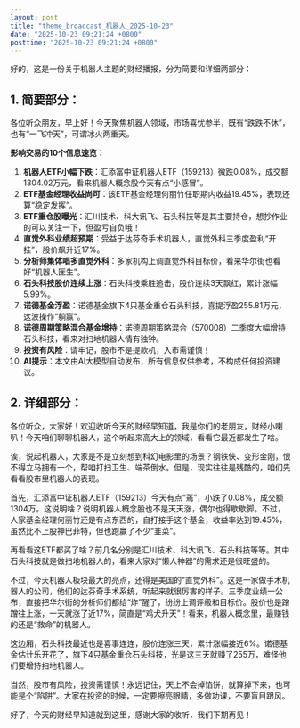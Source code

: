 ```yaml
---
layout: post
title: "theme_broadcast_机器人_2025-10-23"
date: "2025-10-23 09:21:24 +0800"
posttime: "2025-10-23 09:21:24 +0800"
---
```


好的，这是一份关于机器人主题的财经播报，分为简要和详细两部分：

## 1. 简要部分：

各位听众朋友，早上好！今天聚焦机器人领域，市场喜忧参半，既有“跌跌不休”，也有“一飞冲天”，可谓冰火两重天。

**影响交易的10个信息速览：**

1.  **机器人ETF小幅下跌**：汇添富中证机器人ETF（159213）微跌0.08%，成交额1304.02万元，看来机器人概念股今天有点“小感冒”。
2.  **ETF基金经理收益尚可**：该ETF基金经理何丽竹任职期内收益19.45%，表现还算“稳定发挥”。
3.  **ETF重仓股曝光**：汇川技术、科大讯飞、石头科技等是其主要持仓，想抄作业的可以关注一下，但盈亏自负哦！
4.  **直觉外科业绩超预期**：受益于达芬奇手术机器人，直觉外科三季度盈利“开挂”，股价飙升近17%。
5.  **分析师集体唱多直觉外科**：多家机构上调直觉外科目标价，看来华尔街也看好“机器人医生”。
6.  **石头科技股价连续上涨**：石头科技乘胜追击，股价连续3天飘红，累计涨幅5.99%。
7.  **诺德基金浮盈**：诺德基金旗下4只基金重仓石头科技，喜提浮盈255.81万元，这波操作“躺赢”。
8.  **诺德周期策略混合基金增持**：诺德周期策略混合（570008）二季度大幅增持石头科技，看来对扫地机器人情有独钟。
9.  **投资有风险**：请牢记，股市不是提款机，入市需谨慎！
10. **AI提示**：本文由AI大模型自动发布，所有信息仅供参考，不构成任何投资建议。

## 2. 详细部分：

各位听众，大家好！欢迎收听今天的财经早知道，我是你们的老朋友，财经小喇叭！今天咱们聊聊机器人，这个听起来高大上的领域，看看它最近都发生了啥。

诶，说起机器人，大家是不是立刻想到科幻电影里的场景？钢铁侠、变形金刚，恨不得立马拥有一个，帮咱打扫卫生、端茶倒水。但是，现实往往是残酷的，咱们先看看股市里机器人的表现。

首先，汇添富中证机器人ETF（159213）今天有点“蔫”，小跌了0.08%，成交额1304万。这说明啥？说明机器人概念股也不是天天涨，偶尔也得歇歇脚。不过，人家基金经理何丽竹还是有点东西的，自打接手这个基金，收益率达到19.45%，虽然比不上股神巴菲特，但也跑赢了不少“韭菜”。

再看看这ETF都买了啥？前几名分别是汇川技术、科大讯飞、石头科技等等。其中石头科技就是做扫地机器人的，看来大家对“懒人神器”的需求还是很旺盛的。

不过，今天机器人板块最大的亮点，还得是美国的“直觉外科”。这是一家做手术机器人的公司，他们的达芬奇手术系统，听起来就很厉害的样子。三季度业绩一公布，直接把华尔街的分析师们都给“炸”醒了，纷纷上调评级和目标价。股价也是蹭蹭往上涨，一天就涨了近17%，简直是“鸡犬升天”！看来，机器人概念里，最赚钱的还是“救命”的机器人。

这边厢，石头科技最近也是喜事连连，股价连涨三天，累计涨幅接近6%。诺德基金估计乐开花了，旗下4只基金重仓石头科技，光是这三天就赚了255万，难怪他们要增持扫地机器人。

当然，股市有风险，投资需谨慎！永远记住，天上不会掉馅饼，就算掉下来，也可能是个“陷阱”。大家在投资的时候，一定要擦亮眼睛，多做功课，不要盲目跟风。

好了，今天的财经早知道就到这里，感谢大家的收听，我们下期再见！